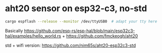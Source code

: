 # aht20 sensor on esp32-c3, no-std

```bash
cargo espflash --release --monitor /dev/ttyUSB0  # adapt your tty here
```

Basically https://github.com/esp-rs/esp-hal/blob/main/esp32c3-hal/examples/hello_world.rs + https://github.com/fmckeogh/aht20

std + wifi version: https://github.com/nim65s/aht20-esp32c3-std
